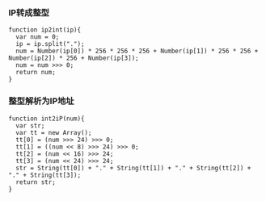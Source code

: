 ### IP转成整型


    function ip2int(ip){  
      var num = 0;  
      ip = ip.split(".");  
      num = Number(ip[0]) * 256 * 256 * 256 + Number(ip[1]) * 256 * 256 + Number(ip[2]) * 256 + Number(ip[3]);  
      num = num >>> 0;  
      return num;  
    }  

### 整型解析为IP地址  


    function int2iP(num){  
      var str;  
      var tt = new Array();  
      tt[0] = (num >>> 24) >>> 0;  
      tt[1] = ((num << 8) >>> 24) >>> 0;  
      tt[2] = (num << 16) >>> 24;  
      tt[3] = (num << 24) >>> 24;  
      str = String(tt[0]) + "." + String(tt[1]) + "." + String(tt[2]) + "." + String(tt[3]);  
      return str;  
    }  